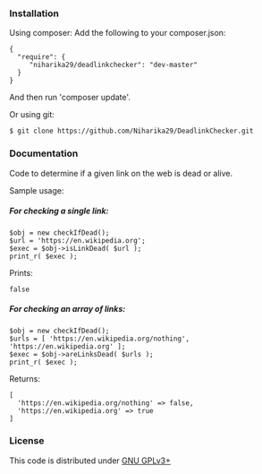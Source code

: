 ### Installation
Using composer:
Add the following to your composer.json:
```
{
  "require": {
     "niharika29/deadlinkchecker": "dev-master"
  }
}
```
And then run 'composer update'.

Or using git:
```
$ git clone https://github.com/Niharika29/DeadlinkChecker.git
```


### Documentation
Code to determine if a given link on the web is dead or alive.

Sample usage:

##### For checking a single link:

```
$obj = new checkIfDead();
$url = 'https://en.wikipedia.org';
$exec = $obj->isLinkDead( $url );
print_r( $exec );
```
Prints:
```
false
```
##### For checking an array of links:
```
$obj = new checkIfDead();
$urls = [ 'https://en.wikipedia.org/nothing', 'https://en.wikipedia.org' ];
$exec = $obj->areLinksDead( $urls );
print_r( $exec );
```
Returns:
```
[
  'https://en.wikipedia.org/nothing' => false,
  'https://en.wikipedia.org' => true
]
```

### License
This code is distributed under [GNU GPLv3+](https://www.gnu.org/copyleft/gpl.html)
